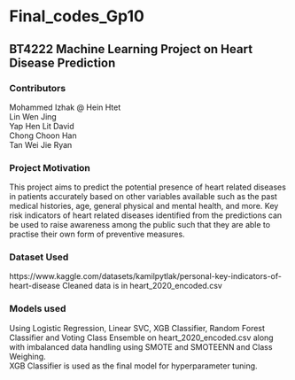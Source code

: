 # Final_codes_Gp10
<h2>BT4222 Machine Learning Project on Heart Disease Prediction</h2>

<h3> Contributors </h3> 
Mohammed Izhak @ Hein Htet <br/>
Lin Wen Jing  <br/>
Yap Hen Lit David <br/>
Chong Choon Han <br/>
Tan Wei Jie Ryan <br/>

<h3> Project Motivation </h3>
This project aims to predict the potential presence of heart related diseases in patients accurately based on other variables available such as the past medical histories, age, general physical and mental health, and more.
Key risk indicators of heart related diseases identified from the predictions can be used to raise awareness among the public such that they are able to practise their own form of preventive measures. 

<h3> Dataset Used </h3>
https://www.kaggle.com/datasets/kamilpytlak/personal-key-indicators-of-heart-disease
Cleaned data is in heart_2020_encoded.csv

<h3> Models used </h3>
Using Logistic Regression, Linear SVC, XGB Classifier, 
Random Forest Classifier and Voting Class Ensemble on heart_2020_encoded.csv 
along with imbalanced data handling using SMOTE and SMOTEENN and Class Weighing. </br>
XGB Classifier is used as the final model for hyperparameter tuning.
